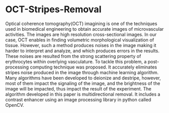 # OCT-Stripes-Removal
Optical coherence tomography(OCT) imagining is one of the techniques used in biomedical engineering to obtain accurate images of microvascular activities. The images are high resolution cross-sectional images. In our case, OCT enables in finding volumetric morphological visualization of tissue. However, such a method produces noises in the image making it harder to interpret and analyze, and which produces errors in the results. These noises are resulted from the strong scattering property of erythrocytes
within overlying vasculature.
To tackle this problem, a post-processing computing technique was proposed. It accurately eliminates stripes noise produced in the image through machine learning algorithm. Many algorithms have been developed to deionize and destripe, however, most of them impact the signaling of the image, and the brightness of the image will be impacted, thus impact the result of the experiment. The algorithm developed in this paper is multidirectional removal. It includes a contrast enhancer using an image processing library in python called OpenCV. 
